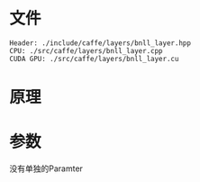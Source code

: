 # 文件
```
Header: ./include/caffe/layers/bnll_layer.hpp
CPU: ./src/caffe/layers/bnll_layer.cpp
CUDA GPU: ./src/caffe/layers/bnll_layer.cu
```

# 原理

# 参数
没有单独的Paramter
